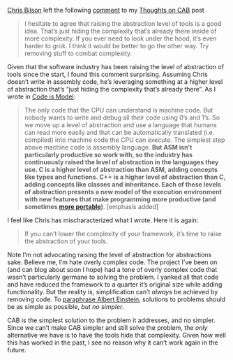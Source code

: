 [Chris Bilson](http://www.factored-software.com/iimplement) left the
following
[comment](http://devhawk.net/CommentView,guid,6e17873f-9d5b-401e-a9b4-609394e97e3f.aspx)
to my [Thoughts on
CAB](http://devhawk.net/2005/11/23/thoughts-on-cab/) post

> I hesitate to agree that raising the abstraction level of tools is a
> good idea. That’s just hiding the complexity that’s already there
> inside of more complexity. If you ever need to look under the hood,
> it’s even harder to grok. I think it would be better to go the other
> way. Try removing stuff to combat complexity.

Given that the software industry has been raising the level of
abstraction of tools since the start, I found this comment surprising.
Assuming Chris doesn’t write in assembly code, he’s leveraging something
at a higher level of abstraction that’s “just hiding the complexity
that’s already there”. As I wrote in [Code is
Model](http://devhawk.net/2005/10/05/code-is-model/):

> The only code that the CPU can understand is machine code. But nobody
> wants to write and debug all their code using 0’s and 1’s. So we move
> up a level of abstraction and use a language that humans can read more
> easily and that can be automatically translated (i.e. compiled) into
> machine code the CPU can execute. The simplest step above machine code
> is assembly language. **But ASM isn’t particularly productive so work
> with, so the industry has continuously raised the level of abstraction
> in the languages they use. C is a higher level of abstraction than
> ASM, adding concepts like types and functions. C++ is a higher level
> of abstraction than C, adding concepts like classes and inheritance.
> Each of these levels of abstraction presents a new model of the
> execution environment with new features that make programming more
> productive (and sometimes [more
> portable](http://devhawk.net/2005/09/08/portability-without-productivity/))**.
> [emphasis added]

I feel like Chris has mischaracterized what I wrote. Here it is again:

> If you can’t lower the complexity of your framework, it’s time to
> raise the abstraction of your tools.

Note I’m not advocating raising the level of abstraction for
abstractions sake. Believe me, I’m hate overly complex code. The project
I’ve been on (and can blog about soon I hope) had a tone of overly
complex code that wasn’t particularly germane to solving the problem. I
yanked all that code and have reduced the framework to a quarter it’s
original size while adding functionality. But the reality is,
simplification can’t *always* be achieved by removing code. To
[paraphrase Albert
Einstein](http://en.wikipedia.org/wiki/Occam's_Razor), solutions to
problems should be as simple as possible, *but no simpler*.

CAB is the simplest solution to the problem it addresses, and no
simpler. Since we can’t make CAB simpler and still solve the problem,
the *only* alternative we have is to have the tools hide that
complexity. Given how well this has worked in the past, I see no reason
why it can’t work again in the future.
